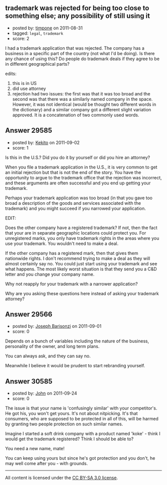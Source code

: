## trademark was rejected for being too close to something else; any possibility of still using it

- posted by: [timpone](https://stackexchange.com/users/-1/9616-timpone) on 2011-08-31
- tagged: `legal`, `trademark`
- score: 2

I had a trademark application that was rejected. The company has a business in a specific part of the country (not what I'd be doing). Is there any chance of using this? Do people do trademark deals if they agree to be in different geographical parts?

edits:  
1. this is in US  
2. did use attorney   
3. rejection had two issues: the first was that it was too broad and the second was that there was a similarly named company in the space. However, it was not identical (would be thought two different words in the dictionary) and a similar company got a different slight variation approved.  It is a concatenation of two commonly used words.


## Answer 29585

- posted by: [Kekito](https://stackexchange.com/users/-1/5898-kekito) on 2011-09-02
- score: 1

Is this in the U.S.?  Did you do it by yourself or did you hire an attorney?

When you file a trademark application in the U.S., it is very common to get an initial rejection but that is not the end of the story.  You have the opportunity to argue to the trademark office that the rejection was incorrect, and these arguments are often successful and you end up getting your trademark.

Perhaps your trademark application was too broad (in that you gave too broad a description of the goods and services associated with the trademark) and you might succeed if you narrowed your application.

EDIT:

Does the other company have a registered trademark?  If not, then the fact that your are in separate geographic locations could protect you.  For unregistered marks, you only have trademark rights in the areas where you use your trademark.  You wouldn't need to make a deal.

If the other company has a registered mark, then that gives them nationwide rights.  I don't recommend trying to make a deal as they will almost certainly say no.  You could just start using your trademark and see what happens.  The most likely worst situation is that they send you a C&D letter and you change your company name.

Why not reapply for your trademark with a narrower application?

Why are you asking these questions here instead of asking your trademark attorney?


## Answer 29566

- posted by: [Joseph Barisonzi](https://stackexchange.com/users/-1/8791-joseph-barisonzi) on 2011-09-01
- score: 0

Depends on a bunch of variables including the nature of the business, personality of the owner, and long term plans.

You can always ask, and they can say no. 

Meanwhile I believe it would be prudent to start rebranding yourself. 


## Answer 30585

- posted by: [John](https://stackexchange.com/users/-1/13157-john) on 2011-09-24
- score: 0

The issue is that your name is 'confusingly similar' with your competitor's. He got his, you won't get yours. It's not about nitpicking. It's that consumers, who are supposed to be protected in all of this, will be harmed by granting two people protection on such similar names.

Imagine I started a soft drink company with a product named 'koke' - think I would get the trademark registered? Think I should be able to?

You need a new name, mate! 

You can keep using yours but since he's got protection and you don't, he may well come after you - with grounds.



---

All content is licensed under the [CC BY-SA 3.0 license](https://creativecommons.org/licenses/by-sa/3.0/).
